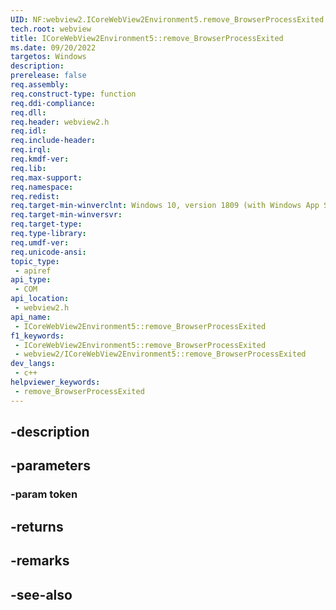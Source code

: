 ```yaml
---
UID: NF:webview2.ICoreWebView2Environment5.remove_BrowserProcessExited
tech.root: webview
title: ICoreWebView2Environment5::remove_BrowserProcessExited
ms.date: 09/20/2022
targetos: Windows
description: 
prerelease: false
req.assembly: 
req.construct-type: function
req.ddi-compliance: 
req.dll: 
req.header: webview2.h
req.idl: 
req.include-header: 
req.irql: 
req.kmdf-ver: 
req.lib: 
req.max-support: 
req.namespace: 
req.redist: 
req.target-min-winverclnt: Windows 10, version 1809 (with Windows App SDK 1.1 or later)
req.target-min-winversvr: 
req.target-type: 
req.type-library: 
req.umdf-ver: 
req.unicode-ansi: 
topic_type:
 - apiref
api_type:
 - COM
api_location:
 - webview2.h
api_name:
 - ICoreWebView2Environment5::remove_BrowserProcessExited
f1_keywords:
 - ICoreWebView2Environment5::remove_BrowserProcessExited
 - webview2/ICoreWebView2Environment5::remove_BrowserProcessExited
dev_langs:
 - c++
helpviewer_keywords:
 - remove_BrowserProcessExited
---
```


## -description

## -parameters

### -param token

## -returns

## -remarks

## -see-also

